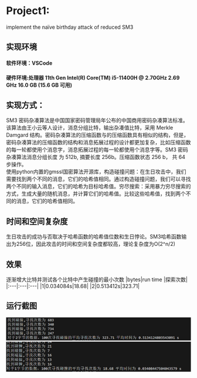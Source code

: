 # Project1:  
implement the naïve birthday attack of reduced SM3
## 实现环境
#### 软件环境：VSCode
#### 硬件环境:处理器	11th Gen Intel(R) Core(TM) i5-11400H @ 2.70GHz   2.69 GHz   16.0 GB (15.6 GB 可用)
## 实现方式：
SM3 密码杂凑算法是中国国家密码管理局年公布的中国商用密码杂凑算法标准。该算法由王小云等人设计，消息分组比特，输出杂凑值比特，采用 Merkle Damgard 结构。密码杂凑算法的压缩函数与的压缩函数具有相似的结构，但是，密码杂凑算法的压缩函数的结构和消息拓展过程的设计都更加复杂，比如压缩函数的每一轮都使用个消息字，消息拓展过程的每一轮都使用个消息字等。SM3 密码杂凑算法消息分组长度 为 512b, 摘要长度 256b。压缩函数状态 256 b， 共 64 步操作。  
使用python内置的gmssl国密算法开源库，构造碰撞问题：在生日攻击中，我们需要找到两个不同的消息，它们的哈希值相同。通过构造碰撞问题，我们可以寻找两个不同的输入消息，它们的哈希为目标哈希值。穷尽搜索：采用暴力穷尽搜索的方式，生成大量的随机消息，并计算它们的哈希值。比较这些哈希值，找到两个不同的消息，它们的哈希值相同。
## 时间和空间复杂度
生日攻击的成功与否取决于哈希函数的哈希值位数和生日悖论。SM3哈希函数输出为256位，因此攻击的时间和空间复杂度都较高，理论复杂度为O(2^n/2)
## 效果
逐渐增大比特并测试各个比特中产生碰撞的最小次数
|bytes|run time |探索次数|
|:---|:---|:---|
|1|0.034084s|18.68|
|2|0.513412s|323.71|

## 运行截图
![image](https://github.com/cscs666/homework_group_81/blob/main/project1/FUL%60CN3LTN%5DUMD%25EY6F%40LXY.png "1字节运行截图")<br>
![image](https://github.com/cscs666/homework_group_81/blob/main/project1/HA%7D1VGFAVK%60%5B%24ZCO%5D63PS80.png "2字节运行截图")
